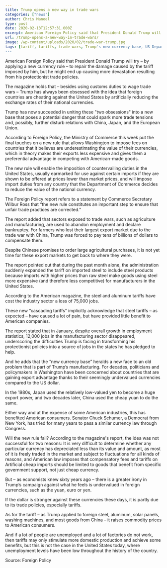 ```yaml
---
title: Trump opens a new way in trade wars
categories: ["news"]
author: Chris Manoel
type: post
date: 2020-02-13T12:57:31.000Z
excerpt: American Foreign Policy said that President Donald Trump will try - by applying a new currency rule - to repair the damage caused by the tariff imposed by him
url: /trump-opens-a-new-way-in-trade-wars/
image: /wp-content/uploads/2020/02/trade-war-trump.jpg
tags: [tariff, tariffs, trade wars, Trump's new currency base, US Department of Commerce]
---
```


American Foreign Policy said that President Donald Trump will try – by applying a new currency rule – to repair the damage caused by the tariff imposed by him, but he might end up causing more devastation resulting from his protectionist trade policies.

The magazine holds that – besides using customs duties to wage trade wars – Trump has always been obsessed with the idea that foreign countries are cheating against the United States by artificially reducing the exchange rates of their national currencies.

Trump has now succeeded in uniting these "two obsessions" into a new base that poses a potential danger that could spark more trade tensions and, possibly, further disturb relations with China, Japan, and the European Union.

According to Foreign Policy, the Ministry of Commerce this week put the final touches on a new rule that allows Washington to impose fees on countries that it believes are underestimating the value of their currencies, which in theory makes their exports less expensive and gives them a preferential advantage in competing with American-made goods.

The new rule will enable the imposition of countervailing duties in the United States, usually earmarked for use against certain imports if they are shown to be offered at prices lower than market prices, and will impose import duties from any country that the Department of Commerce decides to reduce the value of the national currency.

The Foreign Policy report refers to a statement by Commerce Secretary Wilbur Ross that “the new rule constitutes an important step to ensure that unfair trade practices are corrected.”

The report added that sectors exposed to trade wars, such as agriculture and manufacturing, are used to abandon employment and declare bankruptcy. For farmers who lost their largest export market due to the trade war with China, Trump was forced to pay tens of billions of dollars to compensate them.

Despite Chinese promises to order large agricultural purchases, it is not yet time for these export markets to get back to where they were.

The report pointed out that during the past month alone, the administration suddenly expanded the tariff on imported steel to include steel products because imports with higher prices than raw steel make goods using steel more expensive (and therefore less competitive) for manufacturers in the United States.

According to the American magazine, the steel and aluminum tariffs have cost the industry sector a loss of 75,000 jobs.

These new “cascading tariffs” implicitly acknowledge that steel tariffs – as expected – have caused a lot of pain, but have provided little benefit to American companies.

The report stated that in January, despite overall growth in employment statistics, 12,000 jobs in the manufacturing sector disappeared, underscoring the difficulties Trump is facing in transforming his protectionist policies into a source of jobs in the states he has pledged to help.

And he adds that the “new currency base” heralds a new face to an old problem that is part of Trump’s manufacturing. For decades, politicians and policymakers in Washington have been concerned about countries that are gaining export advantage thanks to their seemingly undervalued currencies compared to the US dollar.

In the 1980s, Japan used the relatively low-valued yen to become a huge export power, and two decades later, China used the cheap yuan to do the same.

Either way and at the expense of some American industries, this has benefited American consumers. Senator Chuck Schumer, a Democrat from New York, has tried for many years to pass a similar currency law through Congress.

Will the new rule fail?
According to the magazine's report, the idea was not successful for two reasons: It is very difficult to determine whether any particular currency has depreciated less than its value and amount, as most of it is freely traded in the market and subject to fluctuations for all kinds of reasons, and American law imposes that compensatory fees and tariffs on Artificial cheap imports should be limited to goods that benefit from specific government support, not just cheap currency.

But – as economists knew sixty years ago – there is a greater irony in Trump’s campaign against what he feels is undervalued in foreign currencies, such as the yuan, euro or yen.

If the dollar is stronger against these currencies these days, it is partly due to its trade policies, especially tariffs.

As for the tariff – as Trump applied to foreign steel, aluminum, solar panels, washing machines, and most goods from China – it raises commodity prices to American consumers.

And if a lot of people are unemployed and a lot of factories do not work, then tariffs may only stimulate more domestic production and achieve some benefits, but this is not the case in the United States today, where unemployment levels have been low throughout the history of the country.

Source: Foreign Policy
